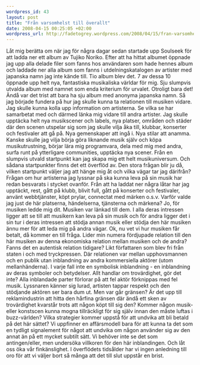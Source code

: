 ```yaml
--- 
wordpress_id: 43 
layout: post
title: "Från varsomhelst till överallt" 
date: 2008-04-15 00:25:05 +02:00 
wordpress_url: http://fadetogrey.wordpress.com/2008/04/15/fran-varsomhelst-till-overallt/ 
---
```


Låt mig berätta om när jag för några dagar sedan startade upp Soulseek för att ladda ner ett album av Tujiko Noriko. Efter att ha hittat albumet öppnade jag upp alla delade filer som fanns hos användaren som hade hennes album och laddade ner alla album som fanns i utdelningskatalogen av artister med japanska namn jag inte kände till. Tio album blev det. 7 av dessa 10 öppnade upp helt nya, fantastiska musikaliska världar för mig. Sju slumpvis utvalda album med namnet som enda kriterium för urvalet. Otroligt bara det! Ändå var det trist att bara ha sju album med anonyma japanska namn. Så jag började fundera på hur jag skulle kunna ta relationen till musiken vidare. Jag skulle kunna kolla upp information om artisterna. Se vilka se har samarbetat med och därmed länka mig vidare till andra artister. Jag skulle upptäcka helt nya musikscener och labels, nya platser, områden och städer där den scenen utspelar sig som jag skulle vilja åka till, klubbar, konserter och festivaler att gå på. Nya gemenskaper att ingå i. Nya stilar att anamma. Kanske skulle jag vilja börja göra liknande musik själv och köpa musikutrustning, börjar lära mig programvara, dela med mig med andra, surfa runt på ytterligare communities, upptäcka nya scener. Från en slumpvis utvald startpunkt kan jag skapa mig ett helt musikuniversum. Och sådana startpunkter finns det ett överflöd av. Den stora frågan blir ju då, vilken startpunkt väljer jag att hänge mig åt och vilka vägar tar jag därifrån? Frågan om hur artisterna jag lyssnar på ska kunna leva på sin musik har redan besvarats i stycket ovanför. Från att ha laddat ner några låtar har jag upptäckt, rest, gått på klubb, blivit full, gått på konserter och festivaler, använt webbtjänster, köpt prylar, connectat med märken o.s.v. Varför valde jag just de här platserna, händelserna, tjänsterna och märkena? Jo, för musiken ledde mig dit. Musiken var länkad till dem. I alla deras intressen ligger att se till att musikern kan leva på sin musik och för andra ligger det i sin tur i deras intressen att stödja annan musik eller stödja den här musiken ännu mer för att leda mig på andra vägar. Ok, nu vet vi hur musiken får betalt, då kommer en till fråga. Lider min numera fördjupade relation till den här musiken av denna ekonomiska relation mellan musiken och de andra? Fanns det en autentisk relation tidigare? Likt författaren som blev fri från staten i och med tryckpressen. Där relationen var mellan upphovsmannen och en publik utan inblandning av andra kommersiella aktörer (utom mellanhänderna). I varje fall inte en symbolisk inblandning - en inblandning av deras symboler och betydelser. Allt handlar om trovärdighet, gör det inte? Alla inblandade parter förlorar på att fel aktör förknippas med fel musik. Lyssnaren känner sig lurad, artisten tappar respekt och den stödjande aktören ser bara dum ut. Men var går gränsen? Är det upp till reklamindustrin att hitta den hårfina gränsen där ändå ett sken av trovärdighet kvarstår trots att någon köpt till sig den? Kommer någon musik- eller konstscen kunna mogna tillräckligt för sig själv innan den måste luftas i buzz-världen? Vilka strategier kommer uppstå för att undvika att bli betald på det här sättet? Vi uppfinner en affärsmodell bara för att kunna ta det som en tydligt signalement för något att undvika om någon använder sig av den annat än på ett mycket subtilt sätt. Vi behöver inte se det som antingen/eller, men undersöka villkoren för den här inblandingen. Och låt oss öka vår finkänslighet. I överflödets tidsålder har vi ingen anledning till oro för att vi väljer bort så många att det till slut uppstår en brist. 